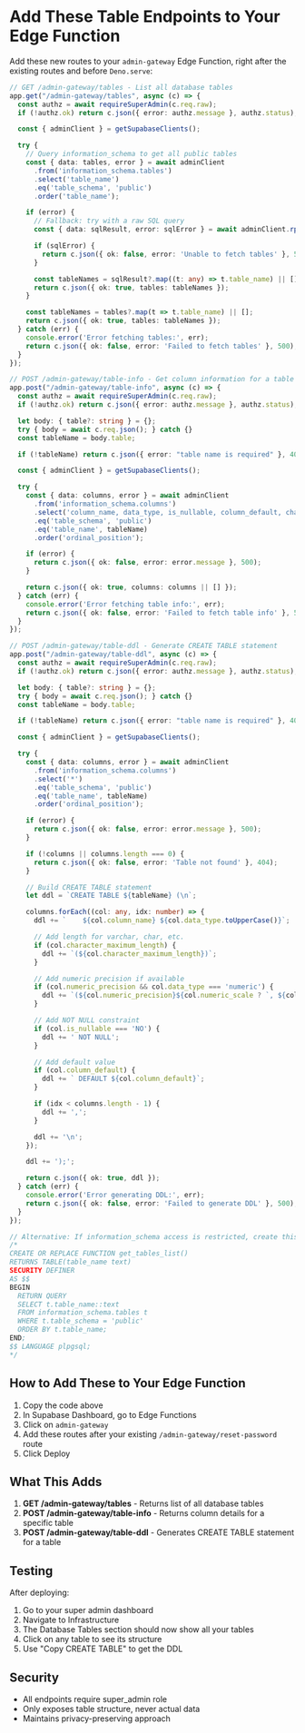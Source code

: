 # Add These Table Endpoints to Your Edge Function

Add these new routes to your `admin-gateway` Edge Function, right after the existing routes and before `Deno.serve`:

```typescript
// GET /admin-gateway/tables - List all database tables
app.get("/admin-gateway/tables", async (c) => {
  const authz = await requireSuperAdmin(c.req.raw);
  if (!authz.ok) return c.json({ error: authz.message }, authz.status);

  const { adminClient } = getSupabaseClients();

  try {
    // Query information_schema to get all public tables
    const { data: tables, error } = await adminClient
      .from('information_schema.tables')
      .select('table_name')
      .eq('table_schema', 'public')
      .order('table_name');

    if (error) {
      // Fallback: try with a raw SQL query
      const { data: sqlResult, error: sqlError } = await adminClient.rpc('get_tables_list');

      if (sqlError) {
        return c.json({ ok: false, error: 'Unable to fetch tables' }, 500);
      }

      const tableNames = sqlResult?.map((t: any) => t.table_name) || [];
      return c.json({ ok: true, tables: tableNames });
    }

    const tableNames = tables?.map(t => t.table_name) || [];
    return c.json({ ok: true, tables: tableNames });
  } catch (err) {
    console.error('Error fetching tables:', err);
    return c.json({ ok: false, error: 'Failed to fetch tables' }, 500);
  }
});

// POST /admin-gateway/table-info - Get column information for a table
app.post("/admin-gateway/table-info", async (c) => {
  const authz = await requireSuperAdmin(c.req.raw);
  if (!authz.ok) return c.json({ error: authz.message }, authz.status);

  let body: { table?: string } = {};
  try { body = await c.req.json(); } catch {}
  const tableName = body.table;

  if (!tableName) return c.json({ error: "table name is required" }, 400);

  const { adminClient } = getSupabaseClients();

  try {
    const { data: columns, error } = await adminClient
      .from('information_schema.columns')
      .select('column_name, data_type, is_nullable, column_default, character_maximum_length')
      .eq('table_schema', 'public')
      .eq('table_name', tableName)
      .order('ordinal_position');

    if (error) {
      return c.json({ ok: false, error: error.message }, 500);
    }

    return c.json({ ok: true, columns: columns || [] });
  } catch (err) {
    console.error('Error fetching table info:', err);
    return c.json({ ok: false, error: 'Failed to fetch table info' }, 500);
  }
});

// POST /admin-gateway/table-ddl - Generate CREATE TABLE statement
app.post("/admin-gateway/table-ddl", async (c) => {
  const authz = await requireSuperAdmin(c.req.raw);
  if (!authz.ok) return c.json({ error: authz.message }, authz.status);

  let body: { table?: string } = {};
  try { body = await c.req.json(); } catch {}
  const tableName = body.table;

  if (!tableName) return c.json({ error: "table name is required" }, 400);

  const { adminClient } = getSupabaseClients();

  try {
    const { data: columns, error } = await adminClient
      .from('information_schema.columns')
      .select('*')
      .eq('table_schema', 'public')
      .eq('table_name', tableName)
      .order('ordinal_position');

    if (error) {
      return c.json({ ok: false, error: error.message }, 500);
    }

    if (!columns || columns.length === 0) {
      return c.json({ ok: false, error: 'Table not found' }, 404);
    }

    // Build CREATE TABLE statement
    let ddl = `CREATE TABLE ${tableName} (\n`;

    columns.forEach((col: any, idx: number) => {
      ddl += `    ${col.column_name} ${col.data_type.toUpperCase()}`;

      // Add length for varchar, char, etc.
      if (col.character_maximum_length) {
        ddl += `(${col.character_maximum_length})`;
      }

      // Add numeric precision if available
      if (col.numeric_precision && col.data_type === 'numeric') {
        ddl += `(${col.numeric_precision}${col.numeric_scale ? `, ${col.numeric_scale}` : ''})`;
      }

      // Add NOT NULL constraint
      if (col.is_nullable === 'NO') {
        ddl += ' NOT NULL';
      }

      // Add default value
      if (col.column_default) {
        ddl += ` DEFAULT ${col.column_default}`;
      }

      if (idx < columns.length - 1) {
        ddl += ',';
      }

      ddl += '\n';
    });

    ddl += ');';

    return c.json({ ok: true, ddl });
  } catch (err) {
    console.error('Error generating DDL:', err);
    return c.json({ ok: false, error: 'Failed to generate DDL' }, 500);
  }
});

// Alternative: If information_schema access is restricted, create this RPC function in Supabase SQL Editor:
/*
CREATE OR REPLACE FUNCTION get_tables_list()
RETURNS TABLE(table_name text)
SECURITY DEFINER
AS $$
BEGIN
  RETURN QUERY
  SELECT t.table_name::text
  FROM information_schema.tables t
  WHERE t.table_schema = 'public'
  ORDER BY t.table_name;
END;
$$ LANGUAGE plpgsql;
*/
```

## How to Add These to Your Edge Function

1. Copy the code above
2. In Supabase Dashboard, go to Edge Functions
3. Click on `admin-gateway`
4. Add these routes after your existing `/admin-gateway/reset-password` route
5. Click Deploy

## What This Adds

1. **GET /admin-gateway/tables** - Returns list of all database tables
2. **POST /admin-gateway/table-info** - Returns column details for a specific table
3. **POST /admin-gateway/table-ddl** - Generates CREATE TABLE statement for a table

## Testing

After deploying:
1. Go to your super admin dashboard
2. Navigate to Infrastructure
3. The Database Tables section should now show all your tables
4. Click on any table to see its structure
5. Use "Copy CREATE TABLE" to get the DDL

## Security

- All endpoints require super_admin role
- Only exposes table structure, never actual data
- Maintains privacy-preserving approach